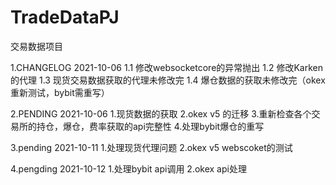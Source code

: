 # TradeDataPJ
交易数据项目

1.CHANGELOG
  2021-10-06
  1.1 修改websocketcore的异常抛出
  1.2 修改Karken的代理
  1.3 现货交易数据获取的代理未修改完
  1.4 爆仓数据的获取未修改完（okex重新测试，bybit需重写）
  
  


2.PENDING
 2021-10-06
 1.现货数据的获取
 2.okex v5 的迁移
 3.重新检查各个交易所的持仓，爆仓，费率获取的api完整性
 4.处理bybit爆仓的重写
 
 
 3.pending
 2021-10-11
 1.处理现货代理问题
 2.okex v5 webscoket的测试
 
 
 4.pengding
 2021-10-12
 1.处理bybit api调用
 2.okex api处理
 